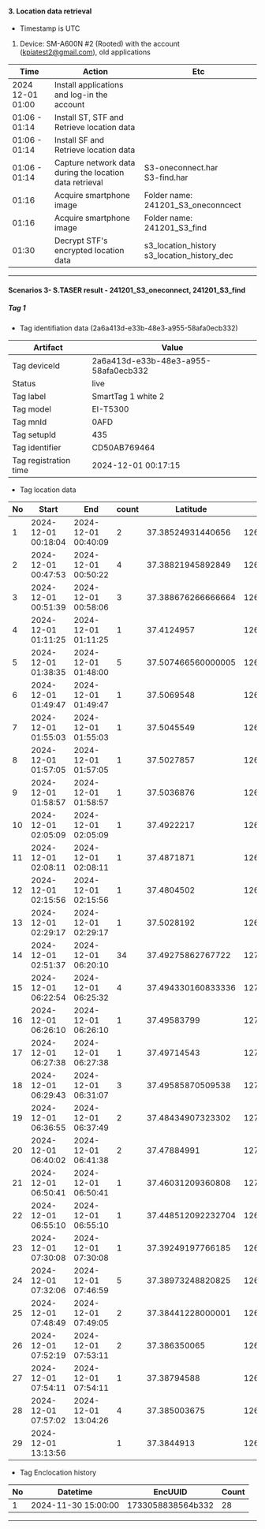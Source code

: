 #### 3. Location data retrieval
* Timestamp is UTC
1. Device: SM-A600N #2 (Rooted) with the account (kpiatest2@gmail.com), old applications

|Time|Action|Etc|
|------|---|---|
|2024 12-01 01:00|Install applications and log-in the account||
|01:06 - 01:14|Install ST, STF and Retrieve location data||
|01:06 - 01:14|Install SF and Retrieve location data||
|01:06 - 01:14|Capture network data during the location data retrieval|S3-oneconnect.har <br> S3-find.har|
|01:16|Acquire smartphone image|Folder name: 241201_S3_oneconncect|
|01:16|Acquire smartphone image|Folder name: 241201_S3_find|
|01:30|Decrypt STF's encrypted location data|s3_location_history <br> s3_location_history_dec|

---

#### Scenarios 3- S.TASER result - 241201_S3_oneconnect, 241201_S3_find

##### Tag 1
* Tag identifiation data (2a6a413d-e33b-48e3-a955-58afa0ecb332)
  
|Artifact|Value|
|------|---|
|Tag deviceId|2a6a413d-e33b-48e3-a955-58afa0ecb332|
|Status|live|
|Tag label|SmartTag 1 white 2|
|Tag model|EI-T5300|
|Tag mnId|0AFD|
|Tag setupId|435|
|Tag identifier|CD50AB769464|
|Tag registration time|2024-12-01 00:17:15|

* Tag location data

|No|Start|End|count|Latitude|Longitude|Source|
|--|--|--|--|--|--|--|     
|1|2024-12-01 00:18:04|2024-12-01 00:40:09|2|37.38524931440656|126.67568618584761|app-database.db|
|2|2024-12-01 00:47:53|2024-12-01 00:50:22|4|37.38821945892849|126.66265987920667|app-database.db|
|3|2024-12-01 00:51:39|2024-12-01 00:58:06|3|37.388676266666664|126.66276641|app-database.db|
|4|2024-12-01 01:11:25|2024-12-01 01:11:25|1|37.4124957|126.6880256|app-database.db|
|5|2024-12-01 01:38:35|2024-12-01 01:48:00|5|37.507466560000005|126.72100098000001|app-database.db|
|6|2024-12-01 01:49:47|2024-12-01 01:49:47|1|37.5069548|126.7313936|app-database.db|
|7|2024-12-01 01:55:03|2024-12-01 01:55:03|1|37.5045549|126.7639103|app-database.db|
|8|2024-12-01 01:57:05|2024-12-01 01:57:05|1|37.5027857|126.7768668|app-database.db|
|9|2024-12-01 01:58:57|2024-12-01 01:58:57|1|37.5036876|126.7868968|app-database.db|
|10|2024-12-01 02:05:09|2024-12-01 02:05:09|1|37.4922217|126.8231703|app-database.db|
|11|2024-12-01 02:08:11|2024-12-01 02:08:11|1|37.4871871|126.8386272|app-database.db|
|12|2024-12-01 02:15:56|2024-12-01 02:15:56|1|37.4804502|126.882727|app-database.db|
|13|2024-12-01 02:29:17|2024-12-01 02:29:17|1|37.5028192|126.9479956|app-database.db|
|14|2024-12-01 02:51:37|2024-12-01 06:20:10|34|37.49275862767722|127.01292394083009|app-database.db|
|15|2024-12-01 06:22:54|2024-12-01 06:25:32|4|37.494330160833336|127.0160875325|app-database.db|
|16|2024-12-01 06:26:10|2024-12-01 06:26:10|1|37.49583799|127.02095654|app-database.db|
|17|2024-12-01 06:27:38|2024-12-01 06:27:38|1|37.49714543|127.02553902|app-database.db|
|18|2024-12-01 06:29:43|2024-12-01 06:31:07|3|37.49585870509538|127.02850566316896|app-database.db|
|19|2024-12-01 06:36:55|2024-12-01 06:37:49|2|37.48434907323302|127.03450491366412|app-database.db|
|20|2024-12-01 06:40:02|2024-12-01 06:41:38|2|37.47884991|127.03850274499999|app-database.db|
|21|2024-12-01 06:50:41|2024-12-01 06:50:41|1|37.46031209360808|127.02066413126886|app-database.db|
|22|2024-12-01 06:55:10|2024-12-01 06:55:10|1|37.448512092232704|126.99754223227501|app-database.db|
|23|2024-12-01 07:30:08|2024-12-01 07:30:08|1|37.39249197766185|126.66738183237612|app-database.db|
|24|2024-12-01 07:32:06|2024-12-01 07:46:59|5|37.38973248820825|126.66133377660779|app-database.db|
|25|2024-12-01 07:48:49|2024-12-01 07:49:05|2|37.38441228000001|126.65924146|app-database.db|
|26|2024-12-01 07:52:19|2024-12-01 07:53:11|2|37.386350065|126.665064985|app-database.db|
|27|2024-12-01 07:54:11|2024-12-01 07:54:11|1|37.38794588|126.66662719|app-database.db|
|28|2024-12-01 07:57:02|2024-12-01 13:04:26|4|37.385003675|126.675491235|app-database.db|
|29|2024-12-01 13:13:56||1|37.3844913|126.6761255|FME_SELECTED_DEVICE.xml|

* Tag Enclocation history

|No|Datetime|EncUUID|Count|
|--|--|--|--|     
|1|2024-11-30 15:00:00|1733058838564b332|28|




---
